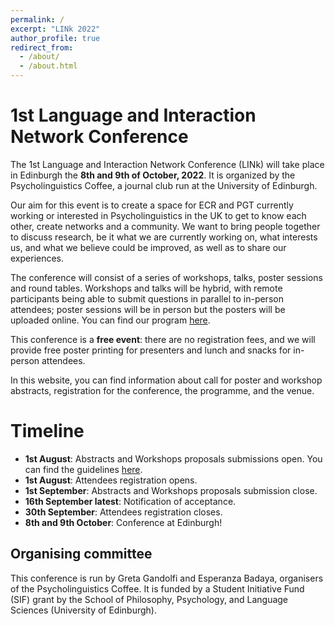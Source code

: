 ```yaml
---
permalink: /
excerpt: "LINk 2022"
author_profile: true
redirect_from: 
  - /about/
  - /about.html
---
```


1st Language and Interaction Network Conference 
======
The 1st Language and Interaction Network Conference (LINk) will take place in Edinburgh the **8th and 9th of October, 2022**. It is organized by the Psycholinguistics Coffee, a journal club run at the University of Edinburgh.

Our aim for this event is to create a space for ECR and PGT currently working or interested in Psycholinguistics in the UK to get to know each other, create networks and a community. We want to bring people together to discuss research, be it what we are currently working on, what interests us, and what we believe could be improved, as well as to share our experiences.

The conference will consist of a series of workshops, talks, poster sessions and round tables. Workshops and talks will be hybrid, with remote participants being able to submit questions in parallel to in-person attendees; poster sessions will be in person but the posters will be uploaded online. You can find our program [here](https://linkedi2022.github.io/program/).

This conference is a **free event**: there are no registration fees, and we will provide free poster printing for presenters and lunch and snacks for in-person attendees.

In this website, you can find information about call for poster and workshop abstracts, registration for the conference, the programme, and the venue.

Timeline
======
- **1st August**: Abstracts and Workshops proposals submissions open. You can find the guidelines [here](https://linkedi2022.github.io/submissions/).
- **1st August**: Attendees registration opens.
- **1st September**: Abstracts and Workshops proposals submission close.
- **16th September latest**: Notification of acceptance.
- **30th September**: Attendees registration closes. 
- **8th and 9th October**: Conference at Edinburgh!

Organising committee
------
This conference is run by Greta Gandolfi and Esperanza Badaya, organisers of the Psycholinguistics Coffee. It is funded by a Student Initiative Fund (SIF) grant by the School of Philosophy, Psychology, and Language Sciences (University of Edinburgh).
